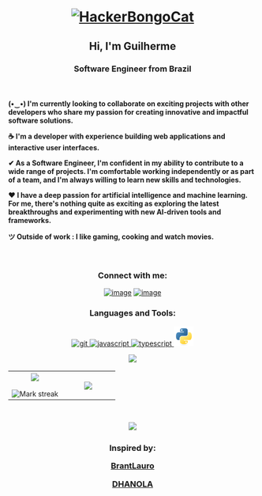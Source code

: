 <h1 align="center"> <a href="https://emoji.gg/emoji/1261-hackerbongocat"><img src="https://cdn3.emoji.gg/emojis/1261-hackerbongocat.gif" width="64px" height="64px" alt="HackerBongoCat"></a> </h1>
<h2 align="center">Hi, I'm Guilherme </h2>
<h3 align="center"> Software Engineer from Brazil</h3> <br>


<h4>

**(•‿•)** I'm currently looking to collaborate on exciting projects with other developers who share my passion for creating innovative and impactful software solutions.

**☕** I'm a developer with experience building web applications and interactive user interfaces.

**✔** As a Software Engineer, I'm confident in my ability to contribute to a wide range of projects. I'm comfortable working independently or as part of a team, and I'm always willing to learn new skills and technologies.

**❤** I have a deep passion for artificial intelligence and machine learning. For me, there's nothing quite as exciting as exploring the latest breakthroughs and experimenting with new AI-driven tools and frameworks. 

**ツ** Outside of work  : I like gaming, cooking and watch movies. 

</h4>

<br><h3 align="center">Connect with me:</h3>
<div align="center">
  

[![image](https://img.shields.io/badge/Gmail-D14836?style=for-the-badge&logo=gmail&logoColor=white)](mailto:guilhermelml@gmail.com)
[![image](https://img.shields.io/badge/LinkedIn-0077B5?style=for-the-badge&logo=linkedin&logoColor=white)](https://www.linkedin.com/in/gleal17/)
</div>

<h3 align="center">Languages and Tools:</h3>

<p align="center"> 
  <a href="https://git-scm.com/" target="_blank"> 
    <img src="https://www.vectorlogo.zone/logos/git-scm/git-scm-icon.svg" alt="git" width="40" height="40"/> 
  </a>
  <a href="https://www.javascript.com/" target="_blank"> 
    <img src="https://cdn.jsdelivr.net/gh/devicons/devicon/icons/javascript/javascript-original.svg" alt="javascript" width="40" height="40"/> 
  </a>
   <a href="https://www.typescriptlang.org/" target="_blank"> 
    <img src="https://cdn-icons-png.flaticon.com/512/919/919832.png?w=826&t=st=1677016740~exp=1677017340~hmac=a720d3c0fea65f093ce4b0d6d499f6010a1560c6e17b2d41363a1635742dbbb2" alt="typescript" width="40" height="40"/> 
  </a>
   <a href="https://www.python.org" target="_blank"> 
    <img src="https://raw.githubusercontent.com/devicons/devicon/master/icons/python/python-original.svg" alt="python" width="40" height="40"/> 
  </a>
</p>

<p  align="center">
<img src="https://user-images.githubusercontent.com/73097560/115834477-dbab4500-a447-11eb-908a-139a6edaec5c.gif"> 
                  
  <br>
  
<table border="0" align="center">
<tr border="0">
<td width="50%" align="center">
  
  <img  align="center"  src="https://github-readme-stats.vercel.app/api?username=gleal17&theme=dark&show_icons=true&count_private=true" />
  <br></br>
  <img  title="🔥 Get streak stats for your profile at git.io/streak-stats" alt="Mark streak" src="https://github-readme-streak-stats.herokuapp.com/?user=gleal17&theme=dark&hide_border=true" />

</td>

<td width="50%" align="center">

  <img  align="center"  src="https://github-readme-stats.anuraghazra1.vercel.app/api/top-langs/?username=gleal17&theme=dark&hide_border=true&no-bg=true&no-frame=true&langs_count=10"/>
  
  </td>
</tr>
</table>

<br>

<p  align="center">
<img src="https://user-images.githubusercontent.com/73097560/115834477-dbab4500-a447-11eb-908a-139a6edaec5c.gif"> 
                  
  <br>
                                                                                    
<h3 align="center">

   Inspired by:

  [BrantLauro](https://github.com/BrantLauro/BrantLauro)

  [DHANOLA](https://github.com/DHANOLA/DHANOLA)

</h3>
